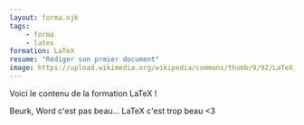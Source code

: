 ```yaml
---
layout: forma.njk
tags:
    - forma
    - latex
formation: LaTeX
resume: "Rédiger son prmier document"
image: https://upload.wikimedia.org/wikipedia/commons/thumb/9/92/LaTeX_logo.svg/2560px-LaTeX_logo.svg.png
---
```


Voici le contenu de la formation LaTeX !

Beurk, Word c'est pas beau... LaTeX c'est trop beau <3